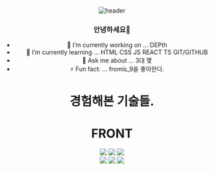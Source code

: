 <div align="center">

![header](https://capsule-render.vercel.app/api?type=wave&color=auto&height=300&section=header&text=HOLA%20WORLD&fontSize=90)





### 안녕하세요👋

 - 🔭 I’m currently working on ... DEPth
 - 🌱 I’m currently learning ... HTML CSS JS REACT TS GIT/GITHUB
 - 💬 Ask me about ... 3대 몇
 - ⚡ Fun fact: ... fromis_9을 좋아한다.


 <h1>경험해본 기술들.</h1>


  # FRONT
<img
  src="https://img.shields.io/badge/HTML5-E34F26?style=flat-square&logo=HTML5&logoColor=white"
/>
<img
  src="https://img.shields.io/badge/CSS-1572B6?style=flat-square&logo=CSS3&logoColor=white"
/>
<img
  src="https://img.shields.io/badge/JavaScript-F7DF1E?style=flat-square&logo=JavaScript&logoColor=white"
/>
<br />
<img
  src="https://img.shields.io/badge/React-61DAFB?style=flat-square&logo=React&logoColor=white"
/>
<img
  src="https://img.shields.io/badge/TypeScript-3178C6?style=flat-square&logo=TypeScript&logoColor=white"
/>
<img
  src="https://img.shields.io/badge/Styled Components-DB7093?style=flat-square&logo=styled-components&logoColor=white"
/>

   
</div>
